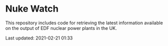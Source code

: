 # Nuke Watch

This repository includes code for retrieving the latest information available on the output of EDF nuclear power plants in the UK.

Last updated: 2021-02-21 01:33